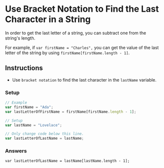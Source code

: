 # Use Bracket Notation to Find the Last Character in a String

In order to get the last letter of a string, you can subtract one
from the string's length.

For example, if `var firstName = "Charles",` you can get the value of the
last letter of the string by using `firstName[firstName.length - 1]`.

## Instructions
 - Use `bracket notation` to find the last character in the `lastName` variable.


### Setup

```javascript
// Example
var firstName = "Ada";
var lastLetterOfFirstName = firstName[firstName.length - 1];

// Setup
var lastName = "Lovelace";

// Only change code below this line.
var lastLetterOfLastName = lastName;
```

### Answers

`var lastLetterOfLastName = lastName[lastName.length - 1];`
